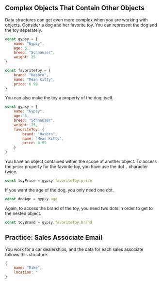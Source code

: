 ## Complex Objects That Contain Other Objects

Data structures can get even more complex when you are working with objects. Consider a dog and her favorite toy. You can represent the dog and the toy seperately.

```js
const gypsy = {
    name: "Gypsy",
    age: 5,
    breed: "Schnauzer",
    weight: 25
}

const favoriteToy = {
    brand: "Hasbro",
    name: "Mean Kitty",
    price: 8.99
}
```

You can also make the toy a property of the dog itself.

```js
const gypsy = {
    name: "Gypsy",
    age: 5,
    breed: "Schnauzer",
    weight: 25,
    favoriteToy: {
	    brand: "Hasbro",
	    name: "Mean Kitty",
	    price: 8.99
	}
}
```

You have an object contained within the scope of another object. To access the `price` property for the favorite toy, you have use the dot `.` character twice.

```js
const toyPrice = gypsy.favoriteToy.price
```

If you want the age of the dog, you only need one dot.

```js
const dogAge = gypsy.age
```

Again, to access the brand of the toy, you need two dots in order to get to the nested object.

```js
const toyBrand = gypsy.favoriteToy.brand
```

## Practice: Sales Associate Email

You work for a car dealerships, and the data for each sales associate follows this structure.

```js
{
	name: "Mike",
	location: "
}
```
<!--stackedit_data:
eyJoaXN0b3J5IjpbMTU1NTU5ODQ5MCw4ODg2MDM3NjUsMTkwNj
U1MDQyNl19
-->